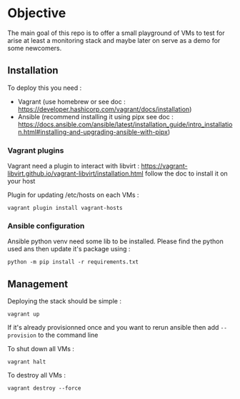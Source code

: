 # Objective

The main goal of this repo is to offer a small playground of VMs to test for arise at least a monitoring stack and maybe later on serve as a demo for some newcomers.

## Installation

To deploy this you need :
- Vagrant (use homebrew or see doc : https://developer.hashicorp.com/vagrant/docs/installation)
- Ansible (recommend installing it using pipx see doc : https://docs.ansible.com/ansible/latest/installation_guide/intro_installation.html#installing-and-upgrading-ansible-with-pipx)

### Vagrant plugins
Vagrant need a plugin to interact with libvirt : https://vagrant-libvirt.github.io/vagrant-libvirt/installation.html follow the doc to install it on your host

Plugin for updating /etc/hosts on each VMs :
```
vagrant plugin install vagrant-hosts
```

### Ansible configuration

Ansible python venv need some lib to be installed. Please find the python used ans then update it's package using :
```
python -m pip install -r requirements.txt
```

## Management

Deploying the stack should be simple :
```
vagrant up
```

If it's already provisionned once and you want to rerun ansible then add `--provision` to the command line

To shut down all VMs :
```
vagrant halt
```

To destroy all VMs :
```
vagrant destroy --force
```
